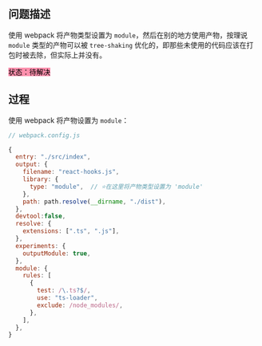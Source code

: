 
## 问题描述

使用 webpack 将产物类型设置为 `module`，然后在别的地方使用产物，按理说 `module` 类型的产物可以被 `tree-shaking` 优化的，即那些未使用的代码应该在打包时被去除，但实际上并没有。

<mark style="background: #FF5582A6;">状态：待解决</mark>

## 过程
使用 webpack 将产物设置为 `module`：

```js
// webpack.config.js

{
  entry: "./src/index",
  output: {
    filename: "react-hooks.js",
    library: {
      type: "module",  // ⭐在这里将产物类型设置为 'module'
    },
    path: path.resolve(__dirname, "./dist"),
  },
  devtool:false,
  resolve: {
    extensions: [".ts", ".js"],
  },
  experiments: {
    outputModule: true,
  },
  module: {
    rules: [
      {
        test: /\.ts?$/,
        use: "ts-loader",
        exclude: /node_modules/,
      },
    ],
  },
}
```